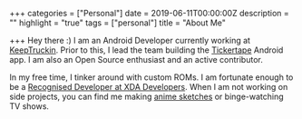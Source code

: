 +++
categories = ["Personal"]
date = 2019-06-11T00:00:00Z
description = ""
highlight = "true"
tags = ["personal"]
title = "About Me"

+++
Hey there :) I am an Android Developer currently working at [KeepTruckin](https://keeptruckin.com/ "KeepTruckin"). Prior to this, I lead the team building the [Tickertape](https://www.tickertape.in) Android app. I am also an Open Source enthusiast and an active contributor.

In my free time, I tinker around with custom ROMs. I am fortunate enough to be a [Recognised Developer at XDA Developers](https://forum.xda-developers.com/member.php?u=6623671). When I am not working on side projects, you can find me making [anime sketches](https://www.deviantart.com/subhrajyotisen/gallery/) or binge-watching TV shows.